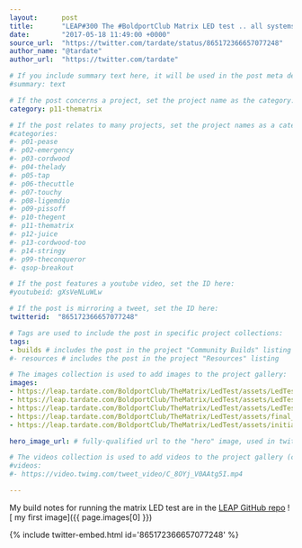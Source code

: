 ```yaml
---
layout:      post
title:       "LEAP#300 The #BoldportClub Matrix LED test .. all systems are go!"
date:        "2017-05-18 11:49:00 +0000"
source_url:  "https://twitter.com/tardate/status/865172366657077248"
author_name: "@tardate"
author_url:  "https://twitter.com/tardate"

# If you include summary text here, it will be used in the post meta description instead of an excerpt from the post body
#summary: text

# If the post concerns a project, set the project name as the category:
category: p11-thematrix

# If the post relates to many projects, set the project names as a categories array:
#categories:
#- p01-pease
#- p02-emergency
#- p03-cordwood
#- p04-thelady
#- p05-tap
#- p06-thecuttle
#- p07-touchy
#- p08-ligemdio
#- p09-pissoff
#- p10-thegent
#- p11-thematrix
#- p12-juice
#- p13-cordwood-too
#- p14-stringy
#- p99-theconqueror
#- qsop-breakout

# If the post features a youtube video, set the ID here:
#youtubeid: gXsVeNLuWLw

# If the post is mirroring a tweet, set the ID here:
twitterid:  "865172366657077248"

# Tags are used to include the post in specific project collections:
tags:
- builds # includes the post in the project "Community Builds" listing
#- resources # includes the post in the project "Resources" listing

# The images collection is used to add images to the project gallery:
images:
- https://leap.tardate.com/BoldportClub/TheMatrix/LedTest/assets/LedTest_build.jpg
- https://leap.tardate.com/BoldportClub/TheMatrix/LedTest/assets/LedTest_bb.jpg
- https://leap.tardate.com/BoldportClub/TheMatrix/LedTest/assets/LedTest_schematic.jpg
- https://leap.tardate.com/BoldportClub/TheMatrix/LedTest/assets/final_result.jpg
- https://leap.tardate.com/BoldportClub/TheMatrix/LedTest/assets/initial_result.jpg

hero_image_url: # fully-qualified url to the "hero" image, used in twitter cards for example

# The videos collection is used to add videos to the project gallery (currently only mp4):
#videos:
#- https://video.twimg.com/tweet_video/C_8OYj_V0AAtg5I.mp4

---
```


My build notes for running the matrix LED test are in the [LEAP GitHub repo](https://github.com/tardate/LittleArduinoProjects/tree/master/BoldportClub/TheMatrix/LedTest)
![ my first image]({{ page.images[0] }})

{% include twitter-embed.html id='865172366657077248' %}


